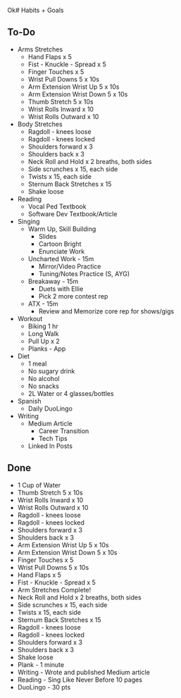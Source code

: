 Ok# Habits + Goals

## To-Do

- Arms Stretches
  - Hand Flaps x 5
  - Fist - Knuckle - Spread x 5
  - Finger Touches x 5
  - Wrist Pull Downs 5 x 10s
  - Arm Extension Wrist Up 5 x 10s
  - Arm Extension Wrist Down 5 x 10s
  - Thumb Stretch 5 x 10s
  - Wrist Rolls Inward x 10
  - Wrist Rolls Outward x 10
- Body Stretches
  - Ragdoll - knees loose
  - Ragdoll - knees locked
  - Shoulders forward x 3
  - Shoulders back x 3
  - Neck Roll and Hold x 2 breaths, both sides
  - Side scrunches x 15, each side
  - Twists x 15, each side
  - Sternum Back Stretches x 15
  - Shake loose
- Reading
  - Vocal Ped Textbook
  - Software Dev Textbook/Article
- Singing
  - Warm Up, Skill Building
    - Slides
    - Cartoon Bright
    - Enunciate Work
  - Uncharted Work - 15m
    - Mirror/Video Practice
    - Tuning/Notes Practice (S, AYG)
  - Breakaway - 15m
    - Duets with Ellie
    - Pick 2 more contest rep
  - ATX - 15m
    - Review and Memorize core rep for shows/gigs
- Workout
  - Biking 1 hr
  - Long Walk
  - Pull Up x 2
  - Planks - App
- Diet
  - 1 meal
  - No sugary drink
  - No alcohol
  - No snacks
  - 2L Water or 4 glasses/bottles
- Spanish
  - Daily DuoLingo
- Writing
  - Medium Article
    - Career Transition
    - Tech Tips
  - Linked In Posts

## Done

- 1 Cup of Water
- Thumb Stretch 5 x 10s
- Wrist Rolls Inward x 10
- Wrist Rolls Outward x 10
- Ragdoll - knees loose
- Ragdoll - knees locked
- Shoulders forward x 3
- Shoulders back x 3
- Arm Extension Wrist Up 5 x 10s
- Arm Extension Wrist Down 5 x 10s
- Finger Touches x 5
- Wrist Pull Downs 5 x 10s
- Hand Flaps x 5
- Fist - Knuckle - Spread x 5
- Arm Stretches Complete!
- Neck Roll and Hold x 2 breaths, both sides
- Side scrunches x 15, each side
- Twists x 15, each side
- Sternum Back Stretches x 15
- Ragdoll - knees loose
- Ragdoll - knees locked
- Shoulders forward x 3
- Shoulders back x 3
- Shake loose
- Plank - 1 minute
- Writing - Wrote and published Medium article
- Reading - Sing Like Never Before 10 pages
- DuoLingo - 30 pts
